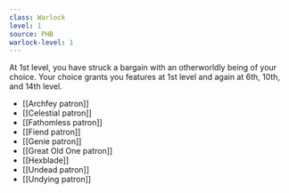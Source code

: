 ```yaml
---
class: Warlock
level: 1
source: PHB
warlock-level: 1
---
```


At 1st level, you have struck a bargain with an otherworldly being of your choice. Your choice grants you features at 1st level and again at 6th, 10th, and 14th level.
- [[Archfey patron]]
- [[Celestial patron]]
- [[Fathomless patron]]
- [[Fiend patron]]
- [[Genie patron]]
- [[Great Old One patron]]
- [[Hexblade]]
- [[Undead patron]]
- [[Undying patron]]
